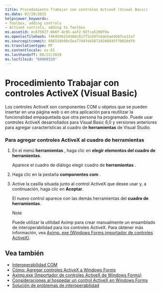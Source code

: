 ```yaml
---
title: Procedimiento Trabajar con controles ActiveX (Visual Basic)
ms.date: 07/20/2015
helpviewer_keywords:
- Toolbox, adding controls
- ActiveX controls, adding to Toolbox
ms.assetid: ec675027-866f-4c05-aaf2-92fca5200f9a
ms.openlocfilehash: f46459615430dc61ff5cb9fcbde5ae568fce31af
ms.sourcegitcommit: 68653db98c5ea7744fd438710248935f70020dfb
ms.translationtype: MT
ms.contentlocale: es-ES
ms.lasthandoff: 08/22/2019
ms.locfileid: "69969339"
---
```

# <a name="how-to-work-with-activex-controls-visual-basic"></a>Procedimiento Trabajar con controles ActiveX (Visual Basic)
Los controles ActiveX son componentes COM u objetos que se pueden insertar en una página web o en otra aplicación para reutilizar la funcionalidad empaquetada que otra persona ha programado. Puede usar controles ActiveX desarrollados para Visual Basic 6,0 y versiones anteriores para agregar características al cuadro de **herramientas** de Visual Studio.  
  
### <a name="to-add-activex-controls-to-the-toolbox"></a>Para agregar controles ActiveX al cuadro de herramientas  
  
1. En el menú **herramientas** , haga clic en **elegir elementos del cuadro de herramientas**.  
  
     Aparece el cuadro de diálogo elegir cuadro de **herramientas** .  
  
2. Haga clic en la pestaña **componentes com** .  
  
3. Active la casilla situada junto al control ActiveX que desee usar y, a continuación, haga clic en **Aceptar**.  
  
     El nuevo control aparece con las demás herramientas del **cuadro de herramientas**.  
  
    > [!NOTE]
    > Puede utilizar la utilidad Aximp para crear manualmente un ensamblado de interoperabilidad para los controles ActiveX. Para obtener más información, vea [Aximp. exe (Windows Forms importador de controles ActiveX)](../../../framework/tools/aximp-exe-windows-forms-activex-control-importer.md).  
  
## <a name="see-also"></a>Vea también

- [Interoperabilidad COM](../../../visual-basic/programming-guide/com-interop/index.md)
- [Cómo: Agregar controles ActiveX a Windows Forms](../../../framework/winforms/controls/how-to-add-activex-controls-to-windows-forms.md)
- [Aximp.exe (Importador de controles ActiveX de Windows Forms)](../../../framework/tools/aximp-exe-windows-forms-activex-control-importer.md)
- [Consideraciones al hospedar un control ActiveX en Windows Forms](../../../framework/winforms/controls/considerations-when-hosting-an-activex-control-on-a-windows-form.md)
- [Solución de problemas de interoperabilidad](../../../visual-basic/programming-guide/com-interop/troubleshooting-interoperability.md)
